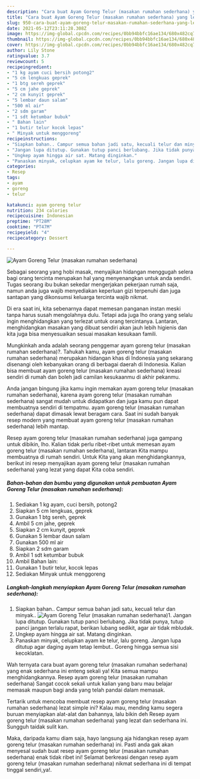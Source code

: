 ```yaml
---
description: "Cara buat Ayam Goreng Telur (masakan rumahan sederhana) yang lezat dan Mudah Dibuat"
title: "Cara buat Ayam Goreng Telur (masakan rumahan sederhana) yang lezat dan Mudah Dibuat"
slug: 950-cara-buat-ayam-goreng-telur-masakan-rumahan-sederhana-yang-lezat-dan-mudah-dibuat
date: 2021-05-12T23:11:28.308Z
image: https://img-global.cpcdn.com/recipes/0bb94bbfc16ae134/680x482cq70/ayam-goreng-telur-masakan-rumahan-sederhana-foto-resep-utama.jpg
thumbnail: https://img-global.cpcdn.com/recipes/0bb94bbfc16ae134/680x482cq70/ayam-goreng-telur-masakan-rumahan-sederhana-foto-resep-utama.jpg
cover: https://img-global.cpcdn.com/recipes/0bb94bbfc16ae134/680x482cq70/ayam-goreng-telur-masakan-rumahan-sederhana-foto-resep-utama.jpg
author: Lily Stone
ratingvalue: 3.7
reviewcount: 5
recipeingredient:
- "1 kg ayam cuci bersih potong2"
- "5 cm lengkuas geprek"
- "1 btg sereh geprek"
- "5 cm jahe geprek"
- "2 cm kunyit geprek"
- "5 lembar daun salam"
- "500 ml air"
- "2 sdm garam"
- "1 sdt ketumbar bubuk"
- " Bahan lain"
- "1 butir telur kocok lepas"
- " Minyak untuk menggoreng"
recipeinstructions:
- "Siapkan bahan.. Campur semua bahan jadi satu, kecuali telur dan minyak.."
- "Jangan lupa ditutup. Gunakan tutup panci berlubang. Jika tidak punya, tutup panci jangan terlalu rapat, berikan lubang sedikit, agar air tidak mbludak."
- "Ungkep ayam hingga air sat. Matang dinginkan."
- "Panaskan minyak, celupkan ayam ke telur, lalu goreng. Jangan lupa ditutup agar daging ayam tetap lembut.. Goreng hingga semua sisi kecoklatan."
categories:
- Resep
tags:
- ayam
- goreng
- telur

katakunci: ayam goreng telur 
nutrition: 234 calories
recipecuisine: Indonesian
preptime: "PT28M"
cooktime: "PT47M"
recipeyield: "4"
recipecategory: Dessert

---
```



![Ayam Goreng Telur (masakan rumahan sederhana)](https://img-global.cpcdn.com/recipes/0bb94bbfc16ae134/680x482cq70/ayam-goreng-telur-masakan-rumahan-sederhana-foto-resep-utama.jpg)

Sebagai seorang yang hobi masak, menyajikan hidangan menggugah selera bagi orang tercinta merupakan hal yang menyenangkan untuk anda sendiri. Tugas seorang ibu bukan sekedar mengerjakan pekerjaan rumah saja, namun anda juga wajib menyediakan keperluan gizi terpenuhi dan juga santapan yang dikonsumsi keluarga tercinta wajib nikmat.

Di era  saat ini, kita sebenarnya dapat memesan panganan instan meski tanpa harus susah mengolahnya dulu. Tetapi ada juga lho orang yang selalu ingin menghidangkan yang terlezat untuk orang tercintanya. Lantaran, menghidangkan masakan yang dibuat sendiri akan jauh lebih higienis dan kita juga bisa menyesuaikan sesuai masakan kesukaan famili. 



Mungkinkah anda adalah seorang penggemar ayam goreng telur (masakan rumahan sederhana)?. Tahukah kamu, ayam goreng telur (masakan rumahan sederhana) merupakan hidangan khas di Indonesia yang sekarang disenangi oleh kebanyakan orang di berbagai daerah di Indonesia. Kalian bisa membuat ayam goreng telur (masakan rumahan sederhana) kreasi sendiri di rumah dan boleh jadi camilan kesukaanmu di akhir pekanmu.

Anda jangan bingung jika kamu ingin memakan ayam goreng telur (masakan rumahan sederhana), karena ayam goreng telur (masakan rumahan sederhana) sangat mudah untuk didapatkan dan juga kamu pun dapat membuatnya sendiri di tempatmu. ayam goreng telur (masakan rumahan sederhana) dapat dimasak lewat beragam cara. Saat ini sudah banyak resep modern yang membuat ayam goreng telur (masakan rumahan sederhana) lebih mantap.

Resep ayam goreng telur (masakan rumahan sederhana) juga gampang untuk dibikin, lho. Kalian tidak perlu ribet-ribet untuk memesan ayam goreng telur (masakan rumahan sederhana), lantaran Kita mampu membuatnya di rumah sendiri. Untuk Kita yang akan menghidangkannya, berikut ini resep menyajikan ayam goreng telur (masakan rumahan sederhana) yang lezat yang dapat Kita coba sendiri.

<!--inarticleads1-->

##### Bahan-bahan dan bumbu yang digunakan untuk pembuatan Ayam Goreng Telur (masakan rumahan sederhana):

1. Sediakan 1 kg ayam, cuci bersih, potong2
1. Siapkan 5 cm lengkuas, geprek
1. Gunakan 1 btg sereh, geprek
1. Ambil 5 cm jahe, geprek
1. Siapkan 2 cm kunyit, geprek
1. Gunakan 5 lembar daun salam
1. Gunakan 500 ml air
1. Siapkan 2 sdm garam
1. Ambil 1 sdt ketumbar bubuk
1. Ambil  Bahan lain:
1. Gunakan 1 butir telur, kocok lepas
1. Sediakan  Minyak untuk menggoreng




<!--inarticleads2-->

##### Langkah-langkah menyiapkan Ayam Goreng Telur (masakan rumahan sederhana):

1. Siapkan bahan.. Campur semua bahan jadi satu, kecuali telur dan minyak..
<img src="https://img-global.cpcdn.com/steps/f70d2daf2930fc2e/160x128cq70/ayam-goreng-telur-masakan-rumahan-sederhana-langkah-memasak-1-foto.jpg" alt="Ayam Goreng Telur (masakan rumahan sederhana)">1. Jangan lupa ditutup. Gunakan tutup panci berlubang. Jika tidak punya, tutup panci jangan terlalu rapat, berikan lubang sedikit, agar air tidak mbludak.
1. Ungkep ayam hingga air sat. Matang dinginkan.
1. Panaskan minyak, celupkan ayam ke telur, lalu goreng. Jangan lupa ditutup agar daging ayam tetap lembut.. Goreng hingga semua sisi kecoklatan.




Wah ternyata cara buat ayam goreng telur (masakan rumahan sederhana) yang enak sederhana ini enteng sekali ya! Kita semua mampu menghidangkannya. Resep ayam goreng telur (masakan rumahan sederhana) Sangat cocok sekali untuk kalian yang baru mau belajar memasak maupun bagi anda yang telah pandai dalam memasak.

Tertarik untuk mencoba membuat resep ayam goreng telur (masakan rumahan sederhana) lezat simple ini? Kalau mau, mending kamu segera buruan menyiapkan alat-alat dan bahannya, lalu bikin deh Resep ayam goreng telur (masakan rumahan sederhana) yang lezat dan sederhana ini. Sungguh taidak sulit kan. 

Maka, daripada kamu diam saja, hayo langsung aja hidangkan resep ayam goreng telur (masakan rumahan sederhana) ini. Pasti anda gak akan menyesal sudah buat resep ayam goreng telur (masakan rumahan sederhana) enak tidak ribet ini! Selamat berkreasi dengan resep ayam goreng telur (masakan rumahan sederhana) nikmat sederhana ini di tempat tinggal sendiri,ya!.

